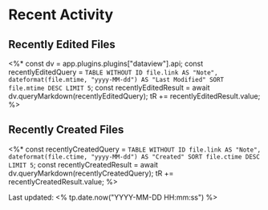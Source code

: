 # Recent Activity

## Recently Edited Files

<%*
const dv = app.plugins.plugins["dataview"].api;
const recentlyEditedQuery = `TABLE WITHOUT ID
file.link AS "Note", dateformat(file.mtime, "yyyy-MM-dd") AS "Last Modified"
SORT file.mtime DESC
LIMIT 5`;
const recentlyEditedResult = await dv.queryMarkdown(recentlyEditedQuery);
tR += recentlyEditedResult.value;
%>

## Recently Created Files

<%*
const recentlyCreatedQuery = `TABLE WITHOUT ID
file.link AS "Note", dateformat(file.ctime, "yyyy-MM-dd") AS "Created"
SORT file.ctime DESC
LIMIT 5`;
const recentlyCreatedResult = await dv.queryMarkdown(recentlyCreatedQuery);
tR += recentlyCreatedResult.value;
%>

Last updated: <% tp.date.now("YYYY-MM-DD HH:mm:ss") %>